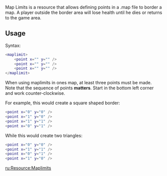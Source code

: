 Map Limits is a resource that allows defining points in a .map file to border a map. A player outside the border area will lose health until he dies or returns to the game area.

Usage
-----

Syntax:

``` lua
<maplimit>
    <point x="" y="" />
    <point x="" y="" />
    <point x="" y="" />
</maplimit>
```

When using maplimits in ones map, at least three points must be made.
Note that the sequence of points <b>matters</b>. Start in the bottom left corner and work counter-clockwise.

For example, this would create a square shaped border:

``` lua
<point x="0" y="0" />
<point x="1" y="0" />
<point x="1" y="1" />
<point x="0" y="1" />
```

While this would create two triangles:

``` lua
<point x="0" y="0" />
<point x="1" y="1" />
<point x="0" y="1" />
<point x="1" y="0" />
```

[ru:<Resource:Maplimits>](/docs/ru-resource-maplimits.md "wikilink")
